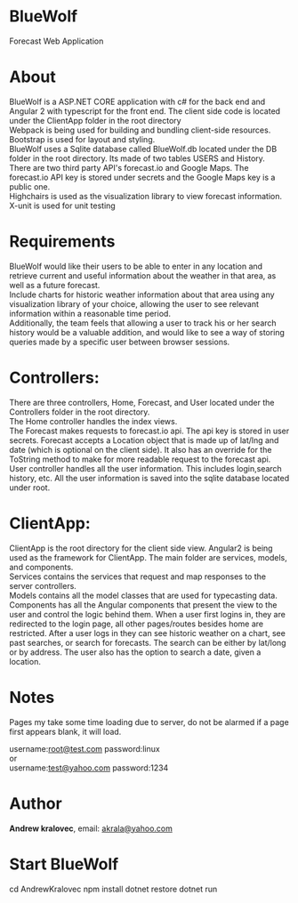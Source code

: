 # BlueWolf
Forecast Web Application

# About
BlueWolf is a ASP.NET CORE application with c# for the back end and Angular 2 with typescript for the front end. 
The client side code is located under the ClientApp folder in the root directory  
Webpack is being used for building and bundling client-side resources.  
Bootstrap is used for layout and styling.  
BlueWolf uses a Sqlite database called BlueWolf.db located under the DB folder in the root directory. Its made of two tables USERS and History.  
There are two third party API's forecast.io and Google Maps. The forecast.io API key is stored under secrets and the Google Maps key is a public one.  
Highchairs is used as the visualization library to view forecast information.  
X-unit is used for unit testing   

# Requirements
BlueWolf would like their users to be able to enter in any location and retrieve current and useful information about the weather in that area, as well as a future forecast.  
Include charts for historic weather information about that area using any visualization library of your choice, allowing the user to see relevant information within a reasonable time period.  
Additionally, the team feels that allowing a user to track his or her search history would be a valuable addition, and would like to see a way of storing queries made by a specific user between browser sessions.  

# Controllers:
There are three controllers, Home, Forecast, and User located under the Controllers folder in the root directory.  
The Home controller handles the index views.   
The Forecast makes requests to forecast.io api. The api key is stored in user secrets. Forecast accepts a Location object that is made up of lat/lng and date (which is optional on the client side). It also has an override for the ToString method to make for more readable request to the forecast api.   
User controller handles all the user information. This includes login,search history, etc. All the user information is saved into the sqlite database located under root.   

# ClientApp:
ClientApp is the root directory for the client side view. Angular2 is being used as the framework for ClientApp. The main folder are services, models, and components.   
Services contains the services that request and map responses to the server controllers.   
Models contains all the model classes that are used for typecasting data.   
Components has all the Angular components that present the view to the user and control the logic behind them. When a user first logins in, they are redirected to the login page, all other pages/routes besides home are restricted. After a user logs in they can see historic weather on a chart, see past searches, or search for forecasts. The search can be either by lat/long or by address. The user also has the option to search a date, given a location.    

#  Notes 
Pages my take some time loading due to server, do not be alarmed if a page first appears blank, it will load. 


username:root@test.com     password:linux  
or  
username:test@yahoo.com    password:1234  

#  Author 
**Andrew kralovec**, email: [akrala@yahoo.com](mailto:akrala@yahoo.com)

# Start BlueWolf 
cd AndrewKralovec
npm install
dotnet restore
dotnet run 
